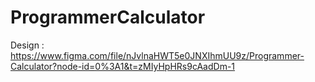 # ProgrammerCalculator
Design : https://www.figma.com/file/nJvlnaHWT5e0JNXIhmUU9z/Programmer-Calculator?node-id=0%3A1&t=zMIyHpHRs9cAadDm-1
